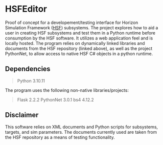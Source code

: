 # HSFEditor
Proof of concept for a developement/testing interface for Horizon Simulation Framework ([HSF](https://github.com/emehiel/Horizon)) subsystems. 
The project explores how to aid a user in creating HSF subsystems and test them in a Python runtime before consumption by the HSF software. 
It utilizes a web application feel and is locally hosted. The program relies on dynamically linked libraries and documents from the HSF repository 
(linked above), as well as the project PythonNet, to allow access to native HSF C# objects in a python runtime. 

## Dependencies
>Python 3.10.11  

The program uses the following non-native libraries/projects:
>Flask 2.2.2
>PythonNet 3.0.1
>bs4 4.12.2

## Disclaimer
This software relies on XML documents and Python scripts for subsystems, targets, and sim parameters. The documents currently used are
taken from the HSF repository as a means of testing functionality.

